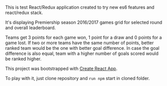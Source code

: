 This is test React/Redux application created to try new es6 features and react/redux stack.

It's displaying Premiership season 2016/2017 games grid for selected round and overall leaderboard.

Teams get 3 points for each game won, 1 point for a draw and 0 points for a game lost.
If two or more teams have the same number of points, better ranked team would be the one
with better goal difference. In case the goal difference is also equal, team with a higher number
of goals scored would be ranked higher.

This project was bootstrapped with [Create React App](https://github.com/facebookincubator/create-react-app).

To play with it, just clone repository and `run npm` start in cloned folder.